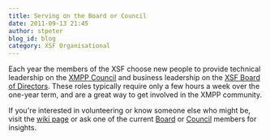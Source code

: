 ```yaml
---
title: Serving on the Board or Council
date: 2011-09-13 21:45
author: stpeter
blog_id: blog
category: XSF Organisational
---
```


Each year the members of the XSF choose new people to provide technical leadership on the [XMPP Council](http://xmpp.org/about-xmpp/xsf/xmpp-council/) and business leadership on the [XSF Board of Directors](http://xmpp.org/about-xmpp/xsf/the-xsf-board-of-directors/). These roles typically require only a few hours a week over the one-year term, and are a great way to get involved in the XMPP community.

If you're interested in volunteering or know someone else who might be, visit the [wiki page](http://wiki.xmpp.org/web/Board_and_Council_Elections_2011) or ask one of the current [Board](http://xmpp.org/about-xmpp/xsf/the-xsf-board-of-directors/) or [Council](http://xmpp.org/about-xmpp/xsf/xmpp-council/) members for insights.

